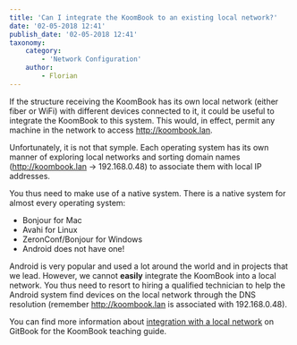 ```yaml
---
title: 'Can I integrate the KoomBook to an existing local network?'
date: '02-05-2018 12:41'
publish_date: '02-05-2018 12:41'
taxonomy:
    category:
        - 'Network Configuration'
    author:
        - Florian
---
```


If the structure receiving the KoomBook has its own local network (either fiber or WiFi) with different devices connected to it, it could be useful to integrate the KoomBook to this system.  This would, in effect, permit any machine in the network to access http://koombook.lan.  

Unfortunately, it is not that symple.  Each operating system has its own manner of exploring local networks and sorting domain names (http://koombook.lan -> 192.168.0.48) to associate them with local IP addresses.

You thus need to make use of a native system.  There is a native system for almost every operating system: 
* Bonjour for Mac
* Avahi for Linux 
* ZeronConf/Bonjour for Windows
* Android does not have one!

Android is very popular and used a lot around the world and in projects that we lead.  However, we cannot **easily** integrate the KoomBook into a local network.  You thus need to resort to hiring a qualified technician to help the Android system find devices on the local network through the DNS resolution (remember http://koombook.lan is associated with 192.168.0.48).

You can find more information about [integration with a local network](https://bsf.gitbooks.io/formation-koombook/content/fr/deploiement_dans_un_reseau_local.html) on GitBook for the KoomBook teaching guide.